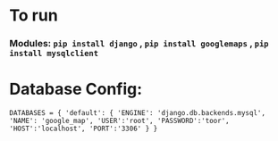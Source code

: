 # To run 
### Modules:  `pip install django` , `pip install googlemaps` , `pip install mysqlclient`

# Database Config:
`DATABASES = {
    'default': {
        'ENGINE': 'django.db.backends.mysql',
        'NAME': 'google_map',
        'USER':'root',
        'PASSWORD':'toor',
        'HOST':'localhost',
        'PORT':'3306'
        }
}`


